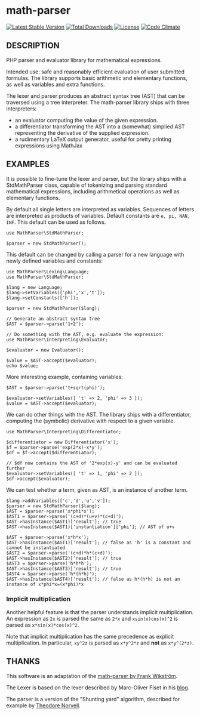 # math-parser

[![Latest Stable Version](https://poser.pugx.org/mossadal/math-parser/v/stable)](https://packagist.org/packages/mossadal/math-parser) [![Total Downloads](https://poser.pugx.org/mossadal/math-parser/downloads)](https://packagist.org/packages/mossadal/math-parser) [![License](https://poser.pugx.org/mossadal/math-parser/license)](https://packagist.org/packages/mossadal/math-parser)
[![Code Climate](https://codeclimate.com/github/mossadal/math-parser/badges/gpa.svg)](https://codeclimate.com/github/mossadal/math-parser)

## DESCRIPTION

PHP parser and evaluator library for mathematical expressions.

Intended use: safe and reasonably efficient evaluation of user submitted formulas. The library supports basic arithmetic and elementary functions, as well as variables and extra functions.

The lexer and parser produces an abstract syntax tree (AST) that can be traversed using a tree interpreter. The math-parser library ships with three interpreters:

- an evaluator computing the value of the given expression.
- a differentiator transforming the AST into a (somewhat) simplied AST representing the derivative of the supplied expression.
- a rudimentary LaTeX output generator, useful for pretty printing expressions using MathJax

## EXAMPLES

It is possible to fine-tune the lexer and parser, but the library ships with a StdMathParser class, capable of tokenizing and parsing standard mathematical expressions, including arithmetical operations as well as elementary functions.

By default all single letters are interpreted as variables. Sequences of letters are interpreted as products of variables. Default constants are `e, pi, NAN, INF`. This default can be used as follows.

```{.php}
use MathParser\StdMathParser;

$parser = new StdMathParser();
```

This default can be changed by calling a parser for a new language with newly defined variables and constants:

```{.php}
use MathParser\Lexing\Language;
use MathParser\StdMathParser;

$lang = new Language;
$lang->setVariables(['phi','x','t']);
$lang->setConstants(['h']);

$parser = new StdMathParser($lang);

```


```{.php}
// Generate an abstract syntax tree
$AST = $parser->parse('1+2');

// Do something with the AST, e.g. evaluate the expression:
use MathParser\Interpreting\Evaluator;

$evaluator = new Evaluator();

$value = $AST->accept($evaluator);
echo $value;
```

More interesting example, containing variables:

```{.php}
$AST = $parser->parse('t+sqrt(phi)');

$evaluator->setVariables([ 't' => 2, 'phi' => 3 ]);
$value = $AST->accept($evaluator);
```

We can do other things with the AST. The library ships with a differentiator, computing the (symbolic) derivative with respect to a given variable.

```{.php}
use MathParser\Interpreting\Differentiator;

$differentiator = new Differentiator('x');
$f = $parser->parse('exp(2*x)-x*y');
$df = $f->accept($differentiator);

// $df now contains the AST of '2*exp(x)-y' and can be evaluated further
$evaluator->setVariables([ 't' => 1, 'phi' => 2 ]);
$df->accept($evaluator);
```

We can test whether a term, given as AST, is an instance of another term.

```{.php}
$lang->addVariables(['c','d','u','v']);
$parser = new StdMathParser($lang);
$AST = $parser->parse('x*phi*x');
$AST1 = $parser->parse('(c+d)*(u+v)*(c+d)');
$AST->hasInstance($AST1)['result']; // true
$AST->hasInstance($AST1)['instantiation']['phi']; // AST of u+v

$AST = $parser->parse('x*h*x');
$AST->hasInstance($AST1)['result']; // false as 'h' is a constant and cannot be instantiated
$AST2 = $parser->parse('(c+d)*h*(c+d)');
$AST->hasInstance($AST2)['result']; // true
$AST3 = $parser->parse('h*h*h');
$AST->hasInstance($AST3)['result']; // true
$AST4 = $parser->parse('h*(h*h)');
$AST->hasInstance($AST4)['result']; // false as h*(h*h) is not an instance of x*phi*x=(x*phi)*x
```

### Implicit multiplication

Another helpful feature is that the parser understands implicit multiplication. An expression as `2x` is parsed the same as `2*x` and `xsin(x)cos(x)^2` is parsed as `x*sin(x)*cos(x)^2`.

Note that implicit multiplication has the same precedence as explicit multiplication. In particular, `xy^2z` is parsed as `x*y^2*z` and **not** as `x*y^(2*z)`.

## THANKS

This software is an adaptation of the [math-parser by Frank Wikström](https://github.com/mossadal/math-parser).

The Lexer is based on the lexer described by Marc-Oliver Fiset in his [blog](http://marcofiset.com/programming-language-implementation-part-1-lexer/).

The parser is a version of the "Shunting yard" algorithm, described for example by [Theodore Norvell](http://www.engr.mun.ca/~theo/Misc/exp_parsing.htm#shunting_yard).
